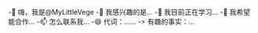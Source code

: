 -👋 嗨，我是@MyLittleVege
-👀 我感兴趣的是...
-🌱 我目前正在学习...
-💞️ 我希望能合作...
-📫 怎么联系我...
-😄 代词：......
-⚡ 有趣的事实：...

<!---
MyLittleVege/MyLittleVege是an-0special ✨ 资源库，因为它的“README.md”(此文件)出现在您的GitHub配置文件中。
您可以单击“预览”链接查看所做的更改。
--->
